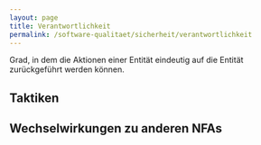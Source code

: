 ```yaml
---
layout: page
title: Verantwortlichkeit
permalink: /software-qualitaet/sicherheit/verantwortlichkeit
---
```

Grad, in dem die Aktionen einer Entität eindeutig auf die Entität zurückgeführt werden können.

## Taktiken


## Wechselwirkungen zu anderen NFAs